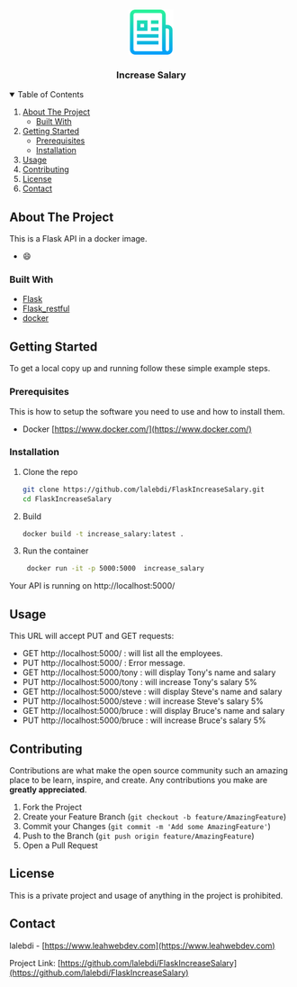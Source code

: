 
<!-- PROJECT LOGO -->
<br />
<p align="center">
  <a href="https://github.com/lalebdi/FlaskIncreaseSalary">
    <img src="images/logo.png" alt="Logo" width="80" height="80">
  </a>

  <h3 align="center">Increase Salary</h3>

</p>



<!-- TABLE OF CONTENTS -->
<details open="open">
  <summary>Table of Contents</summary>
  <ol>
    <li>
      <a href="#about-the-project">About The Project</a>
      <ul>
        <li><a href="#built-with">Built With</a></li>
      </ul>
    </li>
    <li>
      <a href="#getting-started">Getting Started</a>
      <ul>
        <li><a href="#prerequisites">Prerequisites</a></li>
        <li><a href="#installation">Installation</a></li>
      </ul>
    </li>
    <li><a href="#usage">Usage</a></li>
    <!-- <li><a href="#link">Link</a></li> -->
    <li><a href="#contributing">Contributing</a></li>
    <li><a href="#license">License</a></li>
    <li><a href="#contact">Contact</a></li>
  </ol>
</details>



<!-- ABOUT THE PROJECT -->
## About The Project



This is a Flask API in a docker image.



* :smile:



### Built With


* [Flask](https://flask.palletsprojects.com/en/2.0.x/)
* [Flask_restful](https://flask-restful.readthedocs.io/en/latest/)
* [docker](https://www.docker.com/)



<!-- GETTING STARTED -->
## Getting Started


To get a local copy up and running follow these simple example steps.

### Prerequisites

This is how to setup the software you need to use and how to install them.
* Docker
  [https://www.docker.com/](https://www.docker.com/) 

### Installation


1. Clone the repo
   ```sh
   git clone https://github.com/lalebdi/FlaskIncreaseSalary.git
   cd FlaskIncreaseSalary
   ```
  
2. Build
   ```sh
   docker build -t increase_salary:latest .    
   ```
3. Run the container
   ```sh
    docker run -it -p 5000:5000  increase_salary      
   ```


Your API is running on  http://localhost:5000/

<!-- USAGE EXAMPLES -->
## Usage

This URL will accept PUT and GET requests:

* GET http://localhost:5000/ : will list all the employees.
* PUT http://localhost:5000/ : Error message. 
* GET  http://localhost:5000/tony : will display Tony's name and salary
* PUT  http://localhost:5000/tony : will increase Tony's salary 5%
* GET  http://localhost:5000/steve : will display Steve's name and salary
* PUT  http://localhost:5000/steve : will increase Steve's salary 5%
* GET  http://localhost:5000/bruce : will display Bruce's name and salary
* PUT  http://localhost:5000/bruce : will increase Bruce's salary 5%


<!-- CONTRIBUTING -->
## Contributing

Contributions are what make the open source community such an amazing place to be learn, inspire, and create. Any contributions you make are **greatly appreciated**.

1. Fork the Project
2. Create your Feature Branch (`git checkout -b feature/AmazingFeature`)
3. Commit your Changes (`git commit -m 'Add some AmazingFeature'`)
4. Push to the Branch (`git push origin feature/AmazingFeature`)
5. Open a Pull Request



<!-- LICENSE -->
## License

This is a private project and usage of anything in the project is prohibited.



<!-- CONTACT -->
## Contact

lalebdi - [https://www.leahwebdev.com](https://www.leahwebdev.com) 

Project Link: [https://github.com/lalebdi/FlaskIncreaseSalary](https://github.com/lalebdi/FlaskIncreaseSalary)

